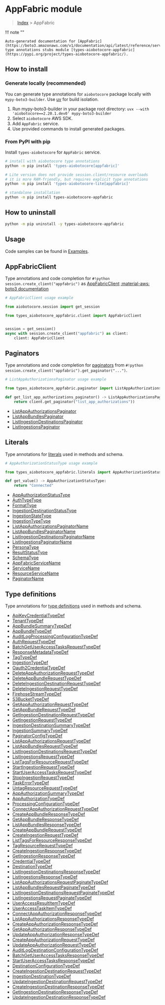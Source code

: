 # AppFabric module

> [Index](../README.md) > AppFabric


!!! note ""

    Auto-generated documentation for [AppFabric](https://boto3.amazonaws.com/v1/documentation/api/latest/reference/services/appfabric.html#appfabric)
    type annotations stubs module [types-aiobotocore-appfabric](https://pypi.org/project/types-aiobotocore-appfabric/).

## How to install

### Generate locally (recommended)

You can generate type annotations for `aiobotocore` package locally with `mypy-boto3-builder`.
Use [uv](https://docs.astral.sh/uv/getting-started/installation/) for build isolation.

1. Run mypy-boto3-builder in your package root directory: `uvx --with 'aiobotocore==2.20.1.dev0' mypy-boto3-builder`
1. Select `aiobotocore` AWS SDK.
1. Add `AppFabric` service.
1. Use provided commands to install generated packages.



### From PyPI with pip

Install `types-aiobotocore` for `AppFabric` service.

```bash
# install with aiobotocore type annotations
python -m pip install 'types-aiobotocore[appfabric]'

# Lite version does not provide session.client/resource overloads
# it is more RAM-friendly, but requires explicit type annotations
python -m pip install 'types-aiobotocore-lite[appfabric]'

# standalone installation
python -m pip install types-aiobotocore-appfabric
```



## How to uninstall

```bash
python -m pip uninstall -y types-aiobotocore-appfabric
```

## Usage

Code samples can be found in [Examples](./usage.md).

## AppFabricClient

Type annotations and code completion for  `#!python session.create_client("appfabric")` as [AppFabricClient](./client.md)
[:material-aws: boto3 documentation](https://boto3.amazonaws.com/v1/documentation/api/latest/reference/services/appfabric.html#AppFabric.Client)

```python
# AppFabricClient usage example

from aiobotocore.session import get_session

from types_aiobotocore_appfabric.client import AppFabricClient


session = get_session()
async with session.create_client("appfabric") as client:
    client: AppFabricClient
```


## Paginators

Type annotations and code completion for
[paginators](./paginators.md)
from `#!python session.create_client("appfabric").get_paginator("...")`.

```python
# ListAppAuthorizationsPaginator usage example

from types_aiobotocore_appfabric.paginator import ListAppAuthorizationsPaginator

def get_list_app_authorizations_paginator() -> ListAppAuthorizationsPaginator:
    return client.get_paginator("list_app_authorizations"))
```

- [ListAppAuthorizationsPaginator](./paginators.md#listappauthorizationspaginator)
- [ListAppBundlesPaginator](./paginators.md#listappbundlespaginator)
- [ListIngestionDestinationsPaginator](./paginators.md#listingestiondestinationspaginator)
- [ListIngestionsPaginator](./paginators.md#listingestionspaginator)








## Literals

Type annotations for [literals](./literals.md) used in methods and schema.

```python
# AppAuthorizationStatusType usage example

from types_aiobotocore_appfabric.literals import AppAuthorizationStatusType

def get_value() -> AppAuthorizationStatusType:
    return "Connected"
```

- [AppAuthorizationStatusType](./literals.md#appauthorizationstatustype)
- [AuthTypeType](./literals.md#authtypetype)
- [FormatType](./literals.md#formattype)
- [IngestionDestinationStatusType](./literals.md#ingestiondestinationstatustype)
- [IngestionStateType](./literals.md#ingestionstatetype)
- [IngestionTypeType](./literals.md#ingestiontypetype)
- [ListAppAuthorizationsPaginatorName](./literals.md#listappauthorizationspaginatorname)
- [ListAppBundlesPaginatorName](./literals.md#listappbundlespaginatorname)
- [ListIngestionDestinationsPaginatorName](./literals.md#listingestiondestinationspaginatorname)
- [ListIngestionsPaginatorName](./literals.md#listingestionspaginatorname)
- [PersonaType](./literals.md#personatype)
- [ResultStatusType](./literals.md#resultstatustype)
- [SchemaType](./literals.md#schematype)
- [AppFabricServiceName](./literals.md#appfabricservicename)
- [ServiceName](./literals.md#servicename)
- [ResourceServiceName](./literals.md#resourceservicename)
- [PaginatorName](./literals.md#paginatorname)




## Type definitions

Type annotations for [type definitions](./type_defs.md) used in methods and schema.

- [ApiKeyCredentialTypeDef](./type_defs.md#apikeycredentialtypedef)
- [TenantTypeDef](./type_defs.md#tenanttypedef)
- [AppBundleSummaryTypeDef](./type_defs.md#appbundlesummarytypedef)
- [AppBundleTypeDef](./type_defs.md#appbundletypedef)
- [AuditLogProcessingConfigurationTypeDef](./type_defs.md#auditlogprocessingconfigurationtypedef)
- [AuthRequestTypeDef](./type_defs.md#authrequesttypedef)
- [BatchGetUserAccessTasksRequestTypeDef](./type_defs.md#batchgetuseraccesstasksrequesttypedef)
- [ResponseMetadataTypeDef](./type_defs.md#responsemetadatatypedef)
- [TagTypeDef](./type_defs.md#tagtypedef)
- [IngestionTypeDef](./type_defs.md#ingestiontypedef)
- [Oauth2CredentialTypeDef](./type_defs.md#oauth2credentialtypedef)
- [DeleteAppAuthorizationRequestTypeDef](./type_defs.md#deleteappauthorizationrequesttypedef)
- [DeleteAppBundleRequestTypeDef](./type_defs.md#deleteappbundlerequesttypedef)
- [DeleteIngestionDestinationRequestTypeDef](./type_defs.md#deleteingestiondestinationrequesttypedef)
- [DeleteIngestionRequestTypeDef](./type_defs.md#deleteingestionrequesttypedef)
- [FirehoseStreamTypeDef](./type_defs.md#firehosestreamtypedef)
- [S3BucketTypeDef](./type_defs.md#s3buckettypedef)
- [GetAppAuthorizationRequestTypeDef](./type_defs.md#getappauthorizationrequesttypedef)
- [GetAppBundleRequestTypeDef](./type_defs.md#getappbundlerequesttypedef)
- [GetIngestionDestinationRequestTypeDef](./type_defs.md#getingestiondestinationrequesttypedef)
- [GetIngestionRequestTypeDef](./type_defs.md#getingestionrequesttypedef)
- [IngestionDestinationSummaryTypeDef](./type_defs.md#ingestiondestinationsummarytypedef)
- [IngestionSummaryTypeDef](./type_defs.md#ingestionsummarytypedef)
- [PaginatorConfigTypeDef](./type_defs.md#paginatorconfigtypedef)
- [ListAppAuthorizationsRequestTypeDef](./type_defs.md#listappauthorizationsrequesttypedef)
- [ListAppBundlesRequestTypeDef](./type_defs.md#listappbundlesrequesttypedef)
- [ListIngestionDestinationsRequestTypeDef](./type_defs.md#listingestiondestinationsrequesttypedef)
- [ListIngestionsRequestTypeDef](./type_defs.md#listingestionsrequesttypedef)
- [ListTagsForResourceRequestTypeDef](./type_defs.md#listtagsforresourcerequesttypedef)
- [StartIngestionRequestTypeDef](./type_defs.md#startingestionrequesttypedef)
- [StartUserAccessTasksRequestTypeDef](./type_defs.md#startuseraccesstasksrequesttypedef)
- [StopIngestionRequestTypeDef](./type_defs.md#stopingestionrequesttypedef)
- [TaskErrorTypeDef](./type_defs.md#taskerrortypedef)
- [UntagResourceRequestTypeDef](./type_defs.md#untagresourcerequesttypedef)
- [AppAuthorizationSummaryTypeDef](./type_defs.md#appauthorizationsummarytypedef)
- [AppAuthorizationTypeDef](./type_defs.md#appauthorizationtypedef)
- [ProcessingConfigurationTypeDef](./type_defs.md#processingconfigurationtypedef)
- [ConnectAppAuthorizationRequestTypeDef](./type_defs.md#connectappauthorizationrequesttypedef)
- [CreateAppBundleResponseTypeDef](./type_defs.md#createappbundleresponsetypedef)
- [GetAppBundleResponseTypeDef](./type_defs.md#getappbundleresponsetypedef)
- [ListAppBundlesResponseTypeDef](./type_defs.md#listappbundlesresponsetypedef)
- [CreateAppBundleRequestTypeDef](./type_defs.md#createappbundlerequesttypedef)
- [CreateIngestionRequestTypeDef](./type_defs.md#createingestionrequesttypedef)
- [ListTagsForResourceResponseTypeDef](./type_defs.md#listtagsforresourceresponsetypedef)
- [TagResourceRequestTypeDef](./type_defs.md#tagresourcerequesttypedef)
- [CreateIngestionResponseTypeDef](./type_defs.md#createingestionresponsetypedef)
- [GetIngestionResponseTypeDef](./type_defs.md#getingestionresponsetypedef)
- [CredentialTypeDef](./type_defs.md#credentialtypedef)
- [DestinationTypeDef](./type_defs.md#destinationtypedef)
- [ListIngestionDestinationsResponseTypeDef](./type_defs.md#listingestiondestinationsresponsetypedef)
- [ListIngestionsResponseTypeDef](./type_defs.md#listingestionsresponsetypedef)
- [ListAppAuthorizationsRequestPaginateTypeDef](./type_defs.md#listappauthorizationsrequestpaginatetypedef)
- [ListAppBundlesRequestPaginateTypeDef](./type_defs.md#listappbundlesrequestpaginatetypedef)
- [ListIngestionDestinationsRequestPaginateTypeDef](./type_defs.md#listingestiondestinationsrequestpaginatetypedef)
- [ListIngestionsRequestPaginateTypeDef](./type_defs.md#listingestionsrequestpaginatetypedef)
- [UserAccessResultItemTypeDef](./type_defs.md#useraccessresultitemtypedef)
- [UserAccessTaskItemTypeDef](./type_defs.md#useraccesstaskitemtypedef)
- [ConnectAppAuthorizationResponseTypeDef](./type_defs.md#connectappauthorizationresponsetypedef)
- [ListAppAuthorizationsResponseTypeDef](./type_defs.md#listappauthorizationsresponsetypedef)
- [CreateAppAuthorizationResponseTypeDef](./type_defs.md#createappauthorizationresponsetypedef)
- [GetAppAuthorizationResponseTypeDef](./type_defs.md#getappauthorizationresponsetypedef)
- [UpdateAppAuthorizationResponseTypeDef](./type_defs.md#updateappauthorizationresponsetypedef)
- [CreateAppAuthorizationRequestTypeDef](./type_defs.md#createappauthorizationrequesttypedef)
- [UpdateAppAuthorizationRequestTypeDef](./type_defs.md#updateappauthorizationrequesttypedef)
- [AuditLogDestinationConfigurationTypeDef](./type_defs.md#auditlogdestinationconfigurationtypedef)
- [BatchGetUserAccessTasksResponseTypeDef](./type_defs.md#batchgetuseraccesstasksresponsetypedef)
- [StartUserAccessTasksResponseTypeDef](./type_defs.md#startuseraccesstasksresponsetypedef)
- [DestinationConfigurationTypeDef](./type_defs.md#destinationconfigurationtypedef)
- [CreateIngestionDestinationRequestTypeDef](./type_defs.md#createingestiondestinationrequesttypedef)
- [IngestionDestinationTypeDef](./type_defs.md#ingestiondestinationtypedef)
- [UpdateIngestionDestinationRequestTypeDef](./type_defs.md#updateingestiondestinationrequesttypedef)
- [CreateIngestionDestinationResponseTypeDef](./type_defs.md#createingestiondestinationresponsetypedef)
- [GetIngestionDestinationResponseTypeDef](./type_defs.md#getingestiondestinationresponsetypedef)
- [UpdateIngestionDestinationResponseTypeDef](./type_defs.md#updateingestiondestinationresponsetypedef)

